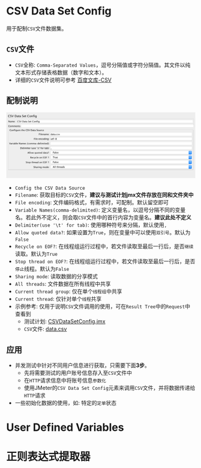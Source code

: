 # CSV Data Set Config

用于配制`CSV`文件数据集。

## `CSV`文件

* `CSV`全称: `Comma-Separated Values`，逗号分隔值或字符分隔值。其文件以纯文本形式存储表格数据（数字和文本）。
* 详细的`CSV`文件说明可参考 [百度文库-CSV](http://baike.baidu.com/subview/468993/5926031.htm)

## 配制说明
<img src='../img/CSVDataSetConfig.png' >

* `Config the CSV Data Source`
 * `Filename`: 获取目标的`CSV`文件，**建议与测试计划jmx文件存放在同和文件夹中**
 * `File encoding`: 文件编码格式，有需求时，可配制。默认留空即可
 * `Variable Names(comma-delimited)`: 定义变量名，以逗号分隔不同的变量名。若此外不定义，则会取`CSV`文件中的首行内容为变量名。**建议此处不定义**
 * `Delimiter(use '\t' for tab)`: 使用哪种符号来分隔，默认使用`,`
 * `Allow quoted data?`: 如果设置为`True`，则在变量中可以使用`双引号`。默认为`False`
 * `Recycle on EOF?`: 在线程组运行过程中，若文件读取至最后一行后，是否`继续`读取。默认为`True`
 * `Stop thread on EOF?`: 在线程组运行过程中，若文件读取至最后一行后，是否`停止`线程。默认为`False`
 * `Sharing mode`: 读取数据的分享模式
  * `All threads`: 文件数据在所有线程中共享
  * `Current thread group`: 仅在单个`线程组`中共享
  * `Current thread`: 仅针对单个`线程`共享
* 示例参考: 仅用于说明`CSV`文件调用的使用，可在`Result Tree`中的`Request`中查看到
  * 测试计划: [CSVDataSetConfig.jmx](../src/chapter3/CSVDataSetConfig.jmx)
  * `CSV`文件: [data.csv](../src/chapter3/data.csv)

## 应用

* 并发测试中针对不同用户信息进行获取，只需要下面**3步**。
  * 先将需要测试的用户账号信息存入至`CSV`文件中
  * 在`HTTP`请求信息中将账号信息`参数化`
  * 使用JMeter的`CSV Data Set Config`元素来调用`CSV`文件，并将数据传递给`HTTP`请求
* 一些初始化数据的使用，如: 特定的`定单`状态

# User Defined Variables

# 正则表达式提取器
